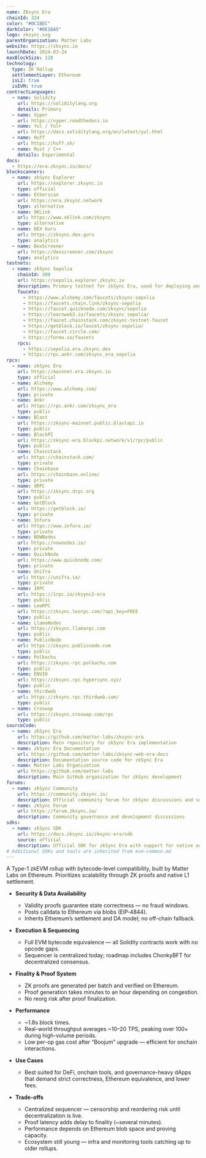```yaml
---
name: ZKsync Era
chainId: 324
color: "#0C18EC"
darkColor: "#0E16A5"
logo: zksync.svg
parentOrganization: Matter Labs
website: https://zksync.io
launchDate: 2024-03-24
maxBlockSize: 128
technology:
  type: ZK Rollup
  settlementLayer: Ethereum
  isL2: true
  isEVM: true
contractLanguages:
  - name: Solidity
    url: https://soliditylang.org
    details: Primary
  - name: Vyper
    url: https://vyper.readthedocs.io
  - name: Yul / Yul+
    url: https://docs.soliditylang.org/en/latest/yul.html
  - name: Huff
    url: https://huff.sh/
  - name: Rust / C++
    details: Experimental
docs:
  - https://era.zksync.io/docs/
blockscanners:
  - name: zkSync Explorer
    url: https://explorer.zksync.io
    type: official
  - name: Etherscan
    url: https://era.zksync.network
    type: alternative
  - name: OKLink
    url: https://www.oklink.com/zksync
    type: alternative
  - name: DEX Guru
    url: https://zksync.dex.guru
    type: analytics
  - name: DexScreener
    url: https://dexscreener.com/zksync
    type: analytics
testnets:
  - name: zkSync Sepolia
    chainId: 300
    url: https://sepolia.explorer.zksync.io
    description: Primary testnet for zkSync Era, used for deploying and testing applications on the zkSync Layer 2 network.
    faucets:
      - https://www.alchemy.com/faucets/zksync-sepolia
      - https://faucets.chain.link/zksync-sepolia
      - https://faucet.quicknode.com/zksync/sepolia
      - https://learnweb3.io/faucets/zksync_sepolia/
      - https://faucet.chainstack.com/zksync-testnet-faucet
      - https://getblock.io/faucet/zksync-sepolia/
      - https://faucet.circle.com/
      - https://formo.so/faucets
    rpcs:
      - https://sepolia.era.zksync.dev
      - https://rpc.ankr.com/zksync_era_sepolia
rpcs:
  - name: zkSync Era
    url: https://mainnet.era.zksync.io
    type: official
  - name: Alchemy
    url: https://www.alchemy.com/
    type: private
  - name: Ankr
    url: https://rpc.ankr.com/zksync_era
    type: public
  - name: Blast
    url: https://zksync-mainnet.public.blastapi.io
    type: public
  - name: BlockPI
    url: https://zksync-era.blockpi.network/v1/rpc/public
    type: public
  - name: Chainstack
    url: https://chainstack.com/
    type: private
  - name: Chainbase
    url: https://chainbase.online/
    type: private
  - name: dRPC
    url: https://zksync.drpc.org
    type: public
  - name: GetBlock
    url: https://getblock.io/
    type: private
  - name: Infura
    url: https://www.infura.io/
    type: private
  - name: NOWNodes
    url: https://nownodes.io/
    type: private
  - name: QuickNode
    url: https://www.quicknode.com/
    type: private
  - name: Unifra
    url: https://unifra.io/
    type: private
  - name: 1RPC
    url: https://1rpc.io/zksync2-era
    type: public
  - name: LeoRPC
    url: https://zksync.leorpc.com/?api_key=FREE
    type: public
  - name: LlamaNodes
    url: https://zksync.llamarpc.com
    type: public
  - name: PublicNode
    url: https://zksync.publicnode.com
    type: public
  - name: Polkachu
    url: https://zksync-rpc.polkachu.com
    type: public
  - name: ENVIO
    url: https://zksync.rpc.hypersync.xyz/
    type: public
  - name: thirdweb
    url: https://zksync.rpc.thirdweb.com/
    type: public
  - name: Croswap
    url: https://zksync.croswap.com/rpc
    type: public
sourceCode:
  - name: zkSync Era
    url: https://github.com/matter-labs/zksync-era
    description: Main repository for zkSync Era implementation
  - name: zkSync Era Documentation
    url: https://github.com/matter-labs/zksync-web-era-docs
    description: Documentation source code for zkSync Era
  - name: Matter Labs Organization
    url: https://github.com/matter-labs
    description: Main GitHub organization for zkSync development
forums:
  - name: zkSync Community
    url: https://community.zksync.io/
    description: Official community forum for zkSync discussions and support
  - name: zkSync Forum
    url: https://forum.zksync.io/
    description: Community governance and development discussions
sdks:
  - name: zkSync SDK
    url: https://docs.zksync.io/zksync-era/sdk
    source: official
    description: Official SDK for zkSync Era with support for native account abstraction and paymaster features. Supports Typescript, Golang, Python, Java, Swift and Rust.
# Additional SDKs and tools are inherited from evm-common.md
---
```


A Type-1 zkEVM rollup with bytecode-level compatibility, built by Matter Labs on Ethereum. Prioritizes scalability through ZK proofs and native L1 settlement.

- **Security & Data Availability**  
  - Validity proofs guarantee state correctness — no fraud windows.  
  - Posts calldata to Ethereum via blobs (EIP‑4844).  
  - Inherits Ethereum’s settlement and DA model; no off-chain fallback.

- **Execution & Sequencing**  
  - Full EVM bytecode equivalence — all Solidity contracts work with no opcode gaps.  
  - Sequencer is centralized today; roadmap includes ChonkyBFT for decentralized consensus.

- **Finality & Proof System**  
  - ZK proofs are generated per batch and verified on Ethereum.  
  - Proof generation takes minutes to an hour depending on congestion.  
  - No reorg risk after proof finalization.

- **Performance**  
  - ~1.8s block times.  
  - Real-world throughput averages ~10–20 TPS, peaking over 100+ during high-volume periods.  
  - Low per-op gas cost after “Boojum” upgrade — efficient for onchain interactions.

- **Use Cases**  
  - Best suited for DeFi, onchain tools, and governance-heavy dApps that demand strict correctness, Ethereum equivalence, and lower fees.

- **Trade-offs**  
  - Centralized sequencer — censorship and reordering risk until decentralization is live.  
  - Proof latency adds delay to finality (~several minutes).  
  - Performance depends on Ethereum blob space and proving capacity.  
  - Ecosystem still young — infra and monitoring tools catching up to older rollups.